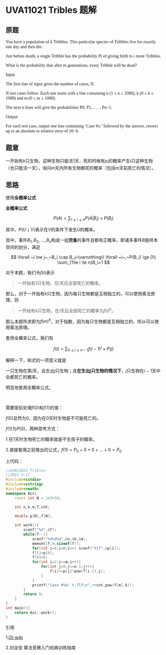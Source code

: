 # UVA11021 Tribles 题解

## 原题
<font face="Consolas">

You have a population of k Tribbles. This particular species of Tribbles live for exactly one day and then die. 


Just before death, a single Tribble has the probability Pi of giving birth to i more Tribbles.


What is the probability that after m generations, every Tribble will be dead?

Input


The first line of input gives the number of cases, N. 

N test cases follow. Each one starts with a line containing n (1 ≤ n ≤ 1000), k (0 ≤ k ≤ 1000) and m (0 ≤ m ≤ 1000). 

The next n lines will give the probabilities P0, P1, . . . , Pn−1.

Output

For each test case, output one line containing ‘Case #x:’ followed by the answer, correct up to an
absolute or relative error of 10−6.

</font>

## 题意

一开始有$k$只生物，这种生物只能活$1$天，死的时候有$p_i$的概率产生$i$只这种生物（也只能活一天），询问$m$天内所有生物都死的概率（包括$m$天前死亡的情况）。

## 思路

使用**全概率公式**

**全概率公式**$~$$~$$~$$~$

$$
P(A)=\sum_{1 \le i \le n}P(A|B_i)\times P(B_i)
$$

其中，$P(U\mid V)$表示在$V$的条件下发生$U$的概率。

其中，事件$B_1,B_2,...,B_n$构成一组**完备**的事件且都有正概率，即诸多事件$B$是样本空间的划分，满足

$$
\forall ~i \ne j~,~B_i \cap B_j=\varnothing\\
\forall ~i~,~P(B_i) \ge 0\\
\sum_{1\le i \le n}B_i=1
$$

对于本题，我们令$f(i)$表示

>一开始有$1$只生物，在$i$天后全部死亡的概率。

那么，对于一开始有$k$只生物，因为每只生物都是互相独立的，可以使用乘法原理，则

>一开始有$k$只生物，在$i$天后全部死亡的概率为$f(i)^k$。

那么本题所求即为$f(m)^k$。对于指数，因为每只生物都是互相独立的，所以可以使用乘法原理。

套用全概率公式，我们有

$$
f(i)=\sum_{0\le j \le n-1}f(i-1)^j \times P(j)
$$

解释一下，和式的一项意义就是

一只生物在第$i$天，会生出$j$只生物；且**在生出$j$只生物的情况下**，$j$只生物在$i-1$天中全都死亡的概率。

明显地套用全概率公式。

$~$

需要提前处理$f(0)$和$f(1)$的值：

$f(0)$显然为$0$，因为在$0$天时生物是不可能死亡的。

$f(1)$为$P(0)$，两种思考方式：

1.在$1$天时生物死亡的概率就是不生孩子的概率。

2.直接套用之前推出的公式，$f(1)=P_0+0+0+...+0=P_0$

上代码：
```cpp
//UVA11021 Tribles
//2021-3-11
#include<cstdio>
#include<cstring>
#include<cmath>
namespace Acc{
	const int N = 1e3+10;

	int n,k,m,T,cnt;

	double p[N],f[N];
	
	int work(){
		scanf("%d",&T);
		while(T--){
			scanf("%d%d%d",&n,&k,&m);
			memset(f,0,sizeof(f));
			for(int i=0;i<n;i++) scanf("%lf",&p[i]);
			f[1]=p[0];
            f[0]=0;
			for(int i=2;i<=m;i++){
				for(int j=0;j<=n-1;j++){
					f[i]+=p[j]*pow(f[i-1],j);
				}
			}
			printf("Case #%d: %.7lf\n",++cnt,pow(f[m],k));
		}
		return 0;
	}
}
int main(){
	return Acc::work();
}
```

引用

1.[OI-wiki](https://oi-wiki.org/math/expectation/#_10)

2.刘汝佳 算法竞赛入门经典训练指南